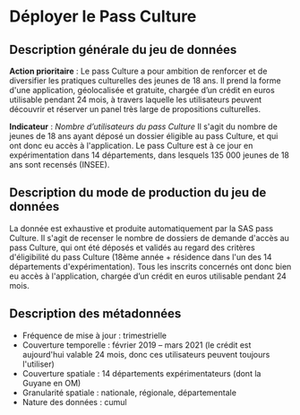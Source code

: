 # Déployer le Pass Culture
## Description générale du jeu de données 
**Action prioritaire** : Le pass Culture a pour ambition de renforcer et de diversifier les pratiques culturelles des jeunes de 18 ans. Il prend la forme d'une application, géolocalisée et gratuite, chargée d’un crédit en euros utilisable pendant 24 mois, à travers laquelle les utilisateurs peuvent découvrir et réserver un panel très large de propositions culturelles.

**Indicateur** : *Nombre d’utilisateurs du pass Culture* 
Il s'agit du nombre de jeunes de 18 ans ayant déposé un dossier éligible au pass Culture, et qui ont donc eu accès à l'application. Le pass Culture est à ce jour en expérimentation dans 14 départements, dans lesquels 135 000 jeunes de 18 ans sont recensés (INSEE).

## Description du mode de production du jeu de données 
La donnée est exhaustive et produite automatiquement par la SAS pass Culture. 
Il s'agit de recenser le nombre de dossiers de demande d'accès au pass Culture, qui ont été déposés et validés au regard des critères d'éligibilité du pass Culture (18ème année + résidence dans l'un des 14 départements d'expérimentation). Tous les inscrits concernés ont donc bien eu accès à l'application, chargée d’un crédit en euros utilisable pendant 24 mois.  

## Description des métadonnées 
-	Fréquence de mise à jour : trimestrielle
-	Couverture temporelle : février 2019 – mars 2021 (le crédit est aujourd'hui valable 24 mois, donc ces utilisateurs peuvent toujours l'utiliser)
-	Couverture spatiale : 14 départements expérimentateurs (dont la Guyane en OM)
-	Granularité spatiale : nationale, régionale, départementale
-	Nature des données : cumul
